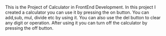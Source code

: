 This is the Project of Calculator in FrontEnd Development. In this project I created a calculator you can use it by pressing the on button. You can add,sub, mul, divide etc by using it. You can also use the del button to clear any digit or operation. After using it you can turn off the calculator by pressing the off button.
